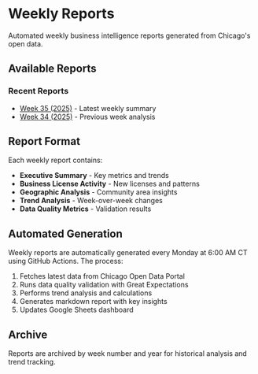 # Weekly Reports

Automated weekly business intelligence reports generated from Chicago's open data.

## Available Reports

### Recent Reports
- [Week 35 (2025)](brief_2025-W35.md) - Latest weekly summary
- [Week 34 (2025)](brief_2025-W34.md) - Previous week analysis

## Report Format

Each weekly report contains:

- **Executive Summary** - Key metrics and trends
- **Business License Activity** - New licenses and patterns
- **Geographic Analysis** - Community area insights
- **Trend Analysis** - Week-over-week changes
- **Data Quality Metrics** - Validation results

## Automated Generation

Weekly reports are automatically generated every Monday at 6:00 AM CT using GitHub Actions. The process:

1. Fetches latest data from Chicago Open Data Portal
2. Runs data quality validation with Great Expectations
3. Performs trend analysis and calculations
4. Generates markdown report with key insights
5. Updates Google Sheets dashboard

## Archive

Reports are archived by week number and year for historical analysis and trend tracking.